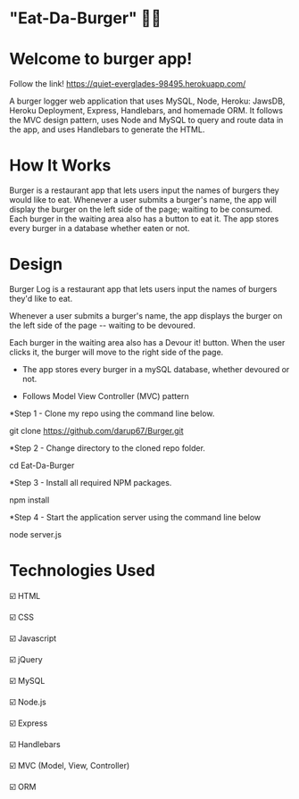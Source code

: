 # "Eat-Da-Burger" :hamburger::fries:

# Welcome to burger app!

Follow the link! https://quiet-everglades-98495.herokuapp.com/

A burger logger web application that uses MySQL, Node, Heroku: JawsDB, Heroku Deployment, Express, Handlebars, and homemade ORM. It follows the MVC design pattern, uses Node and MySQL to query and route data in the app, and uses Handlebars to generate the HTML.

# How It Works

Burger is a restaurant app that lets users input the names of burgers they would like to eat.
Whenever a user submits a burger's name, the app will display the burger on the left side of the page; waiting to be consumed.
Each burger in the waiting area also has a button to eat it. The app stores every burger in a database whether eaten or not.

# Design

Burger Log is a restaurant app that lets users input the names of burgers they'd like to eat.

Whenever a user submits a burger's name, the app displays the burger on the left side of the page -- waiting to be devoured.

Each burger in the waiting area also has a Devour it! button. When the user clicks it, the burger will move to the right side of the page.

- The app stores every burger in a mySQL database, whether devoured or not.


- Follows Model View Controller (MVC) pattern

*Step 1 - Clone my repo using the command line below.

git clone https://github.com/darup67/Burger.git

*Step 2 - Change directory to the cloned repo folder.

cd Eat-Da-Burger

*Step 3 - Install all required NPM packages.

npm install

*Step 4 - Start the application server using the command line below

node server.js

# Technologies Used

:ballot_box_with_check:	HTML 

:ballot_box_with_check:	CSS 

:ballot_box_with_check:	Javascript 

:ballot_box_with_check:	jQuery 

:ballot_box_with_check:	MySQL 

:ballot_box_with_check:	Node.js 

:ballot_box_with_check:	Express

:ballot_box_with_check:	Handlebars

:ballot_box_with_check:	MVC (Model, View, Controller)

:ballot_box_with_check:	ORM
